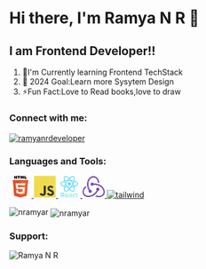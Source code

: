<h1 >Hi there, I'm Ramya N R 👋</h1>

<h2>I am Frontend Developer!!</h2>

<ol>
<li>🌱I'm Currently learning Frontend TechStack </li>
<li>🥅 2024 Goal:Learn more Sysytem Design</li>
<li>⚡️Fun Fact:Love to Read books,love to draw </li>
  
</ol>

<h3 align="left">Connect with me:</h3>
<p align="left">
<a href="https://linkedin.com/in/ramyanrdeveloper" target="blank"><img align="center" src="https://raw.githubusercontent.com/rahuldkjain/github-profile-readme-generator/master/src/images/icons/Social/linked-in-alt.svg" alt="ramyanrdeveloper" height="30" width="20" /></a>
</p>

<h3 align="left">Languages and Tools:</h3>
<p align="left">   <a href="https://www.w3.org/html/" target="_blank" rel="noreferrer"> <img src="https://raw.githubusercontent.com/devicons/devicon/master/icons/html5/html5-original-wordmark.svg" alt="html5" width="40" height="40"/> </a> <a href="https://developer.mozilla.org/en-US/docs/Web/JavaScript" target="_blank" rel="noreferrer"> <img src="https://raw.githubusercontent.com/devicons/devicon/master/icons/javascript/javascript-original.svg" alt="javascript" width="40" height="40"/> </a>   <a href="https://reactjs.org/" target="_blank" rel="noreferrer"> <img src="https://raw.githubusercontent.com/devicons/devicon/master/icons/react/react-original-wordmark.svg" alt="react" width="40" height="40"/> </a> <a href="https://redux.js.org" target="_blank" rel="noreferrer"> <img src="https://raw.githubusercontent.com/devicons/devicon/master/icons/redux/redux-original.svg" alt="redux" width="40" height="40"/> </a>  <a href="https://tailwindcss.com/" target="_blank" rel="noreferrer"> <img src="https://www.vectorlogo.zone/logos/tailwindcss/tailwindcss-icon.svg" alt="tailwind" width="40" height="40"/> </a> </p>


<p><img align="left" src="https://github-readme-stats.vercel.app/api/top-langs?username=nramyar&show_icons=true&locale=en&layout=compact" alt="nramyar" /></p>

<p>&nbsp;<img align="center" src="https://github-readme-stats.vercel.app/api?username=nramyar&show_icons=true&locale=en" alt="nramyar" /></p>

<h3 align="left">Support:</h3>
<p><a href="https://www.buymeacoffee.com/Ramya N R"> <img align="left" src="https://cdn.buymeacoffee.com/buttons/v2/default-yellow.png" height="50" width="210" alt="Ramya N R" /></a></p><br>

